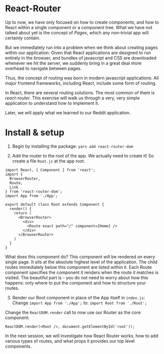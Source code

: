 # React-Router

Up to now, we have only focused on how to create components, and how to React within a single component or a component tree. What we have not talked about yet is the concept of *Pages*, which any non-trivial app will certainly contain.

But we immediately run into a problem when we think about creating pages within our application: Given that React applications are designed to run entirely in the browser, and bundles of javascript and CSS are downloaded whenever we hit the server, we suddenly bring in a great deal more overhead to navigate between pages.

Thus, the concept of routing was born in modern javascript applications. All major frontend frameworks, including React, include some form of routing.

In React, there are several routing solutions. The most common of them is _*react-router*_. This exercise will walk us through a very, very simple application to understand how to implement it.

Later, we will apply what we learned to our Reddit application.

# Install & setup
1. Begin by installing the package:
`yarn add react-router-dom`

2. Add the router to the root of the app. We actually need to create it! So create a file `Root.js` at the app root.
```
import React, { Component } from 'react';
import {
  BrowserRouter,
  Route,
  Link
} from 'react-router-dom';
import App from './App';

export default class Root extends Component {
  render() {
    return (
      <BrowserRouter>
        <div>
          <Route exact path="/" component={Home} />
        </div>
      </BrowserRouter>
    )
  }
}
```

What does this component do? This component will be rendered on every single page. It sits at the absolute highest level of the application. The child routes immediately below this component are listed within it. Each Route component specifies the component it renders when the route it matches is visited. The beautiful part is - you do not need to worry about *how* this happens: only where to put the component and how to structure your routes.

3. Render our Root component in place of the App itself in `index.js`:
Change `import App from './App';` to: `import Root from './Root';`

Change the `ReactDOM.render` call to now use our Router as the core component:

```
ReactDOM.render(<Root />, document.getElementById('root'));
```

In the next session, we will investigate how React Router works, how to add various types of routes, and what props it provides our top level components.
